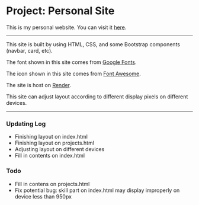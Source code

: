 # Project: Personal Site


This is my personal website. You can visit it [here](https://libo-personal-site.onrender.com).

---
This site is built by using HTML, CSS, and some Bootstrap components (navbar, card, etc).

The font shown in this site comes from [Google Fonts](https://fonts.google.com).

The icon shown in this site comes from [Font Awesome](https://fontawesome.com/icons?d=gallery).

The site is host on [Render](https://render.com).

This site can adjust layout according to different display pixels on different devices.

---

### Updating Log

* Finishing layout on index.html
* Finishing layout on projects.html
* Adjusting layout on different devices
* Fill in contents on index.html


### Todo
* Fill in contens on projects.html
* Fix potential bug: skill part on index.html may display improperly on device less than 950px
